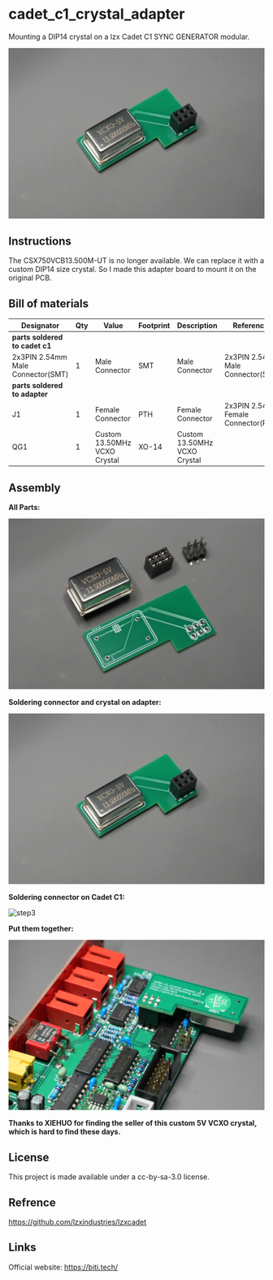 # cadet_c1_crystal_adapter
Mounting a DIP14 crystal on a lzx Cadet C1 SYNC GENERATOR modular.

![cadet_c1_crystal_adapter](https://raw.githubusercontent.com/KevinKeWang/cadet-c1-crystal-adapter/main/pics/DSC00480.JPG)

## Instructions
The CSX750VCB13.500M-UT is no longer available. We can replace it with a custom DIP14 size crystal. So I made this adapter board to mount it on the original PCB.

## Bill of materials
| Designator                        | Qty | Value | Footprint | Description |References |
|-----------------------------------|-----|-------|-----------|-------------|-----------|
| **parts soldered to cadet c1**    |     | | | | | | |
| 2x3PIN 2.54mm Male Connector(SMT) | 1   | Male Connector   | SMT | Male Connector | 2x3PIN 2.54mm Male Connector(SMT)  |
| **parts soldered to adapter**     |     | | | | | | |
| J1                                | 1   | Female Connector | PTH | Female Connector | 2x3PIN 2.54mm Female Connector(PTH)|
| QG1                               | 1   | Custom 13.50MHz VCXO Crystal  | XO-14 | Custom 13.50MHz VCXO Crystal | |

## Assembly

**All Parts:**

![step1](https://raw.githubusercontent.com/KevinKeWang/cadet-c1-crystal-adapter/main/pics/DSC00481.JPG)

**Soldering connector and crystal on adapter:**

![step2](https://raw.githubusercontent.com/KevinKeWang/cadet-c1-crystal-adapter/main/pics/DSC00480.JPG)

**Soldering connector on Cadet C1:**

![step3](https://raw.githubusercontent.com/KevinKeWang/cadet-c1-crystal-adapter/main/pics/DSC00483.JPG)

**Put them together:**

![step4](https://raw.githubusercontent.com/KevinKeWang/cadet-c1-crystal-adapter/main/pics/DSC00486.JPG)


**Thanks to XIEHUO for finding the seller of this custom 5V VCXO crystal, which is hard to find these days.**

## License
This project is made available under a cc-by-sa-3.0 license.

## Refrence
https://github.com/lzxindustries/lzxcadet

## Links
Official website:  https://biti.tech/
